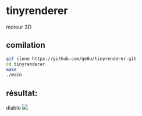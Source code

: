 # tinyrenderer
moteur 3D

## comilation
```sh
git clone https://github.com/ge8u/tinyrenderer.git
cd tinyrenderer 
make
./main
```
## résultat:
diablo
![](https://github.com/ge8u/tinyrenderer/blob/main/output.tga)
